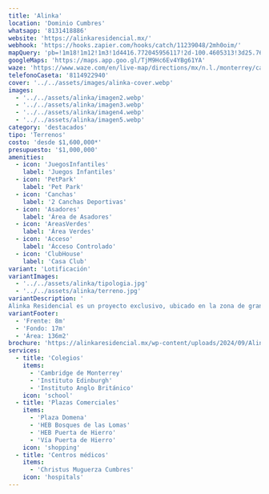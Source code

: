 ```yaml
---
title: 'Alinka'
location: 'Dominio Cumbres'
whatsapp: '8131418886'
website: 'https://alinkaresidencial.mx/'
webhook: 'https://hooks.zapier.com/hooks/catch/11239048/2mh0oim/'
mapQuery: 'pb=!1m18!1m12!1m3!1d4416.772045956117!2d-100.4605313!3d25.7604521!2m3!1f0!2f0!3f0!3m2!1i1024!2i768!4f13.1!3m3!1m2!1s0x86629a1fa4885ea7%3A0x63b77e1f02597200!2sCaseta%20Dominio%20Cumbres!5e1!3m2!1sen!2sus!4v1728403661746!5m2!1sen!2sus'
googleMaps: 'https://maps.app.goo.gl/TjM9Hc6Ev4YBg61YA'
waze: 'https://www.waze.com/en/live-map/directions/mx/n.l./monterrey/caseta-dominio-cumbres?place=ChIJp16IpB-aYoYRAHJZAh9-t2M'
telefonoCaseta: '8114922940'
cover: '../../assets/images/alinka-cover.webp'
images:
  - '../../assets/alinka/imagen2.webp'
  - '../../assets/alinka/imagen3.webp'
  - '../../assets/alinka/imagen4.webp'
  - '../../assets/alinka/imagen5.webp'
category: 'destacados'
tipo: 'Terrenos'
costo: 'desde $1,600,000*'
presupuesto: '$1,000,000'
amenities:
  - icon: 'JuegosInfantiles'
    label: 'Juegos Infantiles'
  - icon: 'PetPark'
    label: 'Pet Park'
  - icon: 'Canchas'
    label: '2 Canchas Deportivas'
  - icon: 'Asadores'
    label: 'Área de Asadores'
  - icon: 'AreasVerdes'
    label: 'Área Verdes'
  - icon: 'Acceso'
    label: 'Ácceso Controlado'
  - icon: 'ClubHouse'
    label: 'Casa Club'
variant: 'Lotificación'
variantImages:
  - '../../assets/alinka/tipologia.jpg'
  - '../../assets/alinka/terreno.jpg'
variantDescription: '
Alinka Residencial es un proyecto exclusivo, ubicado en la zona de gran plusvalía y crecimiento continuo de Dominio Cumbres.'
variantFooter: 
  - 'Frente: 8m'
  - 'Fondo: 17m'
  - 'Área: 136m2'
brochure: 'https://alinkaresidencial.mx/wp-content/uploads/2024/09/Alinka-Residencial-Brochure.pdf'
services:
  - title: 'Colegios'
    items:
      - 'Cambridge de Monterrey'
      - 'Instituto Edinburgh'
      - 'Instituto Anglo Británico'
    icon: 'school'
  - title: 'Plazas Comerciales'
    items:
      - 'Plaza Domena'
      - 'HEB Bosques de las Lomas'
      - 'HEB Puerta de Hierro'
      - 'Vía Puerta de Hierro'
    icon: 'shopping'
  - title: 'Centros médicos'
    items:
      - 'Christus Muguerza Cumbres'
    icon: 'hospitals'
---
```

